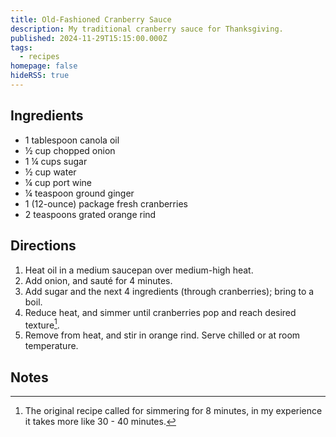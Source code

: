 ```yaml
---
title: Old-Fashioned Cranberry Sauce
description: My traditional cranberry sauce for Thanksgiving.
published: 2024-11-29T15:15:00.000Z
tags:
  - recipes
homepage: false
hideRSS: true
---
```


## Ingredients
- 1 tablespoon canola oil
- ½ cup chopped onion
- 1 ¼ cups sugar 
- ½ cup water
- ¼ cup port wine
- ¼ teaspoon ground ginger
- 1 (12-ounce) package fresh cranberries
- 2 teaspoons grated orange rind

## Directions
1. Heat oil in a medium saucepan over medium-high heat. 
2. Add onion, and sauté for 4 minutes.
3. Add sugar and the next 4 ingredients (through cranberries); bring to a boil. 
4. Reduce heat, and simmer until cranberries pop and reach desired texture[^1].
5. Remove from heat, and stir in orange rind. Serve chilled or at room temperature.

## Notes
[^1]: The original recipe called for simmering for 8 minutes, in my experience it takes more like 30 - 40 minutes.
